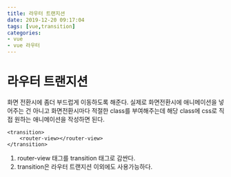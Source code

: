 ```yaml
---
title: 라우터 트랜지션
date: 2019-12-20 09:17:04
tags: [vue,transition]
categories:
- vue
- vue 라우터
---
```


# 라우터 트랜지션

화면 전환시에 좀더 부드럽게 이동하도록 해준다. 실제로 화면전환시에 애니메이션을 넣어주는 건 아니고 화면전환시마다 적절한 class를 부여해주는데
해당 class에 css로 직접 원하는 애니메이션을 작성하면 된다.

```vue
<transition>
    <router-view></router-view>
</transition>
```

1. router-view 태그를 transition 태그로 감싼다.
2. transition은 라우터 트랜지션 이외에도 사용가능하다.